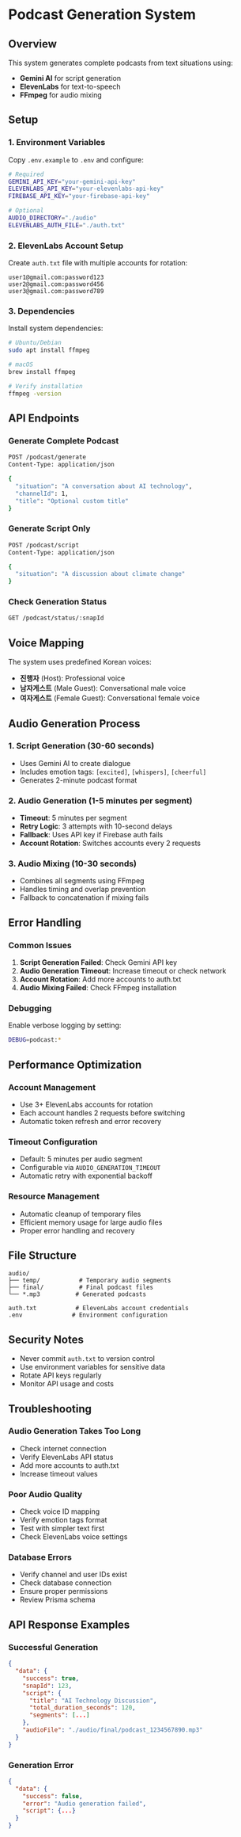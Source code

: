 # Podcast Generation System

## Overview
This system generates complete podcasts from text situations using:
- **Gemini AI** for script generation
- **ElevenLabs** for text-to-speech
- **FFmpeg** for audio mixing

## Setup

### 1. Environment Variables
Copy `.env.example` to `.env` and configure:

```bash
# Required
GEMINI_API_KEY="your-gemini-api-key"
ELEVENLABS_API_KEY="your-elevenlabs-api-key"
FIREBASE_API_KEY="your-firebase-api-key"

# Optional
AUDIO_DIRECTORY="./audio"
ELEVENLABS_AUTH_FILE="./auth.txt"
```

### 2. ElevenLabs Account Setup
Create `auth.txt` file with multiple accounts for rotation:
```
user1@gmail.com:password123
user2@gmail.com:password456
user3@gmail.com:password789
```

### 3. Dependencies
Install system dependencies:
```bash
# Ubuntu/Debian
sudo apt install ffmpeg

# macOS
brew install ffmpeg

# Verify installation
ffmpeg -version
```

## API Endpoints

### Generate Complete Podcast
```bash
POST /podcast/generate
Content-Type: application/json

{
  "situation": "A conversation about AI technology",
  "channelId": 1,
  "title": "Optional custom title"
}
```

### Generate Script Only
```bash
POST /podcast/script
Content-Type: application/json

{
  "situation": "A discussion about climate change"
}
```

### Check Generation Status
```bash
GET /podcast/status/:snapId
```

## Voice Mapping
The system uses predefined Korean voices:
- **진행자** (Host): Professional voice
- **남자게스트** (Male Guest): Conversational male voice  
- **여자게스트** (Female Guest): Conversational female voice

## Audio Generation Process

### 1. Script Generation (30-60 seconds)
- Uses Gemini AI to create dialogue
- Includes emotion tags: `[excited]`, `[whispers]`, `[cheerful]`
- Generates 2-minute podcast format

### 2. Audio Generation (1-5 minutes per segment)
- **Timeout**: 5 minutes per segment
- **Retry Logic**: 3 attempts with 10-second delays
- **Fallback**: Uses API key if Firebase auth fails
- **Account Rotation**: Switches accounts every 2 requests

### 3. Audio Mixing (10-30 seconds)
- Combines all segments using FFmpeg
- Handles timing and overlap prevention
- Fallback to concatenation if mixing fails

## Error Handling

### Common Issues
1. **Script Generation Failed**: Check Gemini API key
2. **Audio Generation Timeout**: Increase timeout or check network
3. **Account Rotation**: Add more accounts to auth.txt
4. **Audio Mixing Failed**: Check FFmpeg installation

### Debugging
Enable verbose logging by setting:
```bash
DEBUG=podcast:*
```

## Performance Optimization

### Account Management
- Use 3+ ElevenLabs accounts for rotation
- Each account handles 2 requests before switching
- Automatic token refresh and error recovery

### Timeout Configuration
- Default: 5 minutes per audio segment
- Configurable via `AUDIO_GENERATION_TIMEOUT`
- Automatic retry with exponential backoff

### Resource Management
- Automatic cleanup of temporary files
- Efficient memory usage for large audio files
- Proper error handling and recovery

## File Structure
```
audio/
├── temp/           # Temporary audio segments
├── final/          # Final podcast files
└── *.mp3          # Generated podcasts

auth.txt           # ElevenLabs account credentials
.env              # Environment configuration
```

## Security Notes
- Never commit `auth.txt` to version control
- Use environment variables for sensitive data
- Rotate API keys regularly
- Monitor API usage and costs

## Troubleshooting

### Audio Generation Takes Too Long
- Check internet connection
- Verify ElevenLabs API status
- Add more accounts to auth.txt
- Increase timeout values

### Poor Audio Quality
- Check voice ID mapping
- Verify emotion tags format
- Test with simpler text first
- Check ElevenLabs voice settings

### Database Errors
- Verify channel and user IDs exist
- Check database connection
- Ensure proper permissions
- Review Prisma schema

## API Response Examples

### Successful Generation
```json
{
  "data": {
    "success": true,
    "snapId": 123,
    "script": {
      "title": "AI Technology Discussion",
      "total_duration_seconds": 120,
      "segments": [...]
    },
    "audioFile": "./audio/final/podcast_1234567890.mp3"
  }
}
```

### Generation Error
```json
{
  "data": {
    "success": false,
    "error": "Audio generation failed",
    "script": {...}
  }
}
```